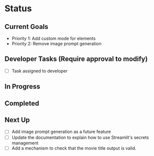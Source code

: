 # Status

## Current Goals

- Priority 1: Add custom mode for elements
- Priority 2: Remove image prompt generation

## Developer Tasks (Require approval to modify)

- [ ] Task assigned to developer

## In Progress

## Completed

## Next Up

- [ ] Add image prompt generation as a future feature
- [ ] Update the documentation to explain how to use Streamlit's secrets management
- [ ] Add a mechanism to check that the movie title output is valid.
